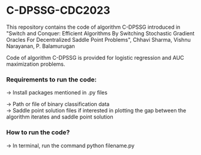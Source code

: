 # C-DPSSG-CDC2023
This repository contains the code of algorithm C-DPSSG introduced in "Switch and Conquer: Efficient Algorithms By Switching Stochastic Gradient Oracles For Decentralized Saddle Point Problems", Chhavi Sharma, Vishnu Narayanan, P. Balamurugan  

Code of algorithm C-DPSSG is provided for logistic regression and AUC maximization problems.
### Requirements to run the code:  

-> Install packages mentioned in .py files       

-> Path or file of binary classification data                                                                                                                   
-> Saddle point solution files if interested in plotting the gap between the algorithm iterates and saddle point solution
### How to run the code?   

-> In terminal, run the command python filename.py
